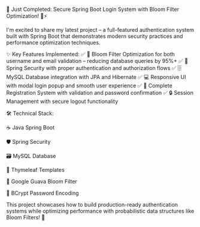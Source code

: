 🚀 Just Completed: Secure Spring Boot Login System with Bloom Filter Optimization! 🔐⚡

I'm excited to share my latest project – a full-featured authentication system built with Spring Boot that demonstrates modern security practices and performance optimization techniques.

✨ Key Features Implemented:
✅ 🌸 Bloom Filter Optimization for both username and email validation – reducing database queries by 95%+
✅ 🔑 Spring Security with proper authentication and authorization flows
✅ 🗄️ MySQL Database integration with JPA and Hibernate
✅ 💻 Responsive UI with modal login popup and smooth user experience
✅ 📝 Complete Registration System with validation and password confirmation
✅ 🔒 Session Management with secure logout functionality

🛠️ Technical Stack:

☕ Java Spring Boot

🛡️ Spring Security

🗃️ MySQL Database

🎨 Thymeleaf Templates

🌸 Google Guava Bloom Filter

🔑 BCrypt Password Encoding

This project showcases how to build production-ready authentication systems while optimizing performance with probabilistic data structures like Bloom Filters! 🚀
